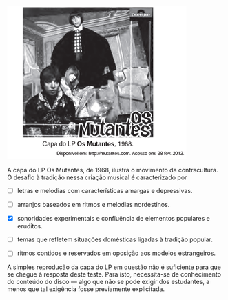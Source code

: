 

![](46a138a8-e2b4-fa88-e2fd-2cf65bfc7ed5.png)

A capa do LP Os Mutantes, de 1968, ilustra o movimento da contracultura. O desafio à tradição nessa criação musical é caracterizado por



- [ ] letras e melodias com características amargas e depressivas.
- [ ] arranjos baseados em ritmos e melodias nordestinos.
- [x] sonoridades experimentais e confluência de elementos populares e eruditos.
- [ ] temas que refletem situações domésticas ligadas à tradição popular.
- [ ] ritmos contidos e reservados em oposição aos modelos estrangeiros.


A simples reprodução da capa do LP em questão não é suficiente para que se chegue à resposta deste teste. Para isto, necessita-se de conhecimento do conteúdo do disco — algo que não se pode exigir dos estudantes, a menos que tal exigência fosse previamente explicitada.

        